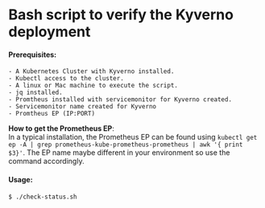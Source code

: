  # Bash script to verify the Kyverno deployment

#### Prerequisites:
    - A Kubernetes Cluster with Kyverno installed.
    - Kubectl access to the cluster.
    - A linux or Mac machine to execute the script.
    - jq installed. 
    - Promtheus installed with servicemonitor for Kyverno created. 
    - Servicemonitor name created for Kyverno
    - Promtheus EP (IP:PORT)

__How to get the Prometheus EP__: <br />
In a typical installation, the Prometheus EP can be found using `kubectl get ep -A | grep prometheus-kube-prometheus-prometheus | awk '{ print $3}'`. The EP name maybe different in your environment so use the command accordingly. 

#### Usage: 
```
$ ./check-status.sh
```
